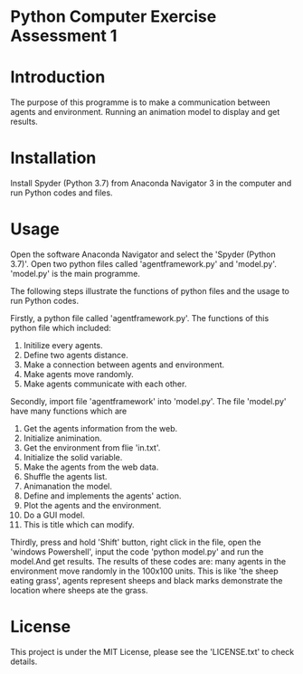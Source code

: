 # Python Computer Exercise Assessment 1

# Introduction

The purpose of this programme is to make a communication between agents and environment. Running an animation model to display and get results.

# Installation

Install Spyder (Python 3.7) from Anaconda Navigator 3 in the computer and run Python codes and files.

# Usage

Open the software Anaconda Navigator and select the 'Spyder (Python 3.7)'. Open two python files called 'agentframework.py' and 'model.py'. 'model.py' is the main programme.

The following steps illustrate the functions of python files and the usage to run Python codes.

Firstly, a python file called 'agentframework.py'. The functions of this python file which included:

1. Initilize every agents.
2. Define two agents distance.
3. Make a connection between agents and environment.
4. Make agents move randomly.
5. Make agents communicate with each other.

Secondly, import file 'agentframework' into 'model.py'. The file 'model.py' have many functions which are

1. Get the agents information from the web.
2. Initialize animination.
3. Get the environment from flie 'in.txt'.
4. Initialize the solid variable.
5. Make the agents from the web data.
6. Shuffle the agents list.
7. Animanation the model.
8. Define and implements the agents' action.
9. Plot the agents and the environment. 
10. Do a GUI model. 
11. This is title which can modify.

Thirdly, press and hold 'Shift' button, right click in the file, open the 'windows Powershell', input the code 'python model.py' and run the model.And get results.
The results of these codes are: many agents in the environment move randomly in the 100x100 units. This is like 'the sheep eating grass', agents represent sheeps and black marks demonstrate the location where sheeps ate the grass.

# License

This project is under the MIT License, please see the 'LICENSE.txt' to check details.
